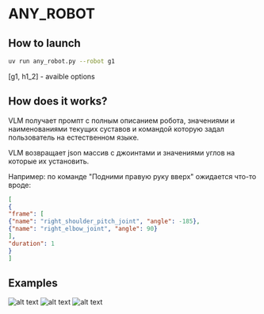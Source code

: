 # ANY_ROBOT

## How to launch
```bash
uv run any_robot.py --robot g1
```

[g1, h1_2] - avaible options

## How does it works?

VLM получает  промпт с полным описанием робота, значениями и наименованиями текущих суставов и командой которую задал пользователь на естественном языке.

VLM возвращает json массив с джоинтами и значениями углов на которые их установить. 

Например: по команде "Подними правую руку вверх" ожидается что-то вроде:

```json
[
{
"frame": [
{"name": "right_shoulder_pitch_joint", "angle": -185},
{"name": "right_elbow_joint", "angle": 90}
],
"duration": 1
}
]
```

## Examples

![alt text](recorded/h1_2.gif)
![alt text](recorded/h1_2-2.gif)
![alt text](recorded/g1.gif)